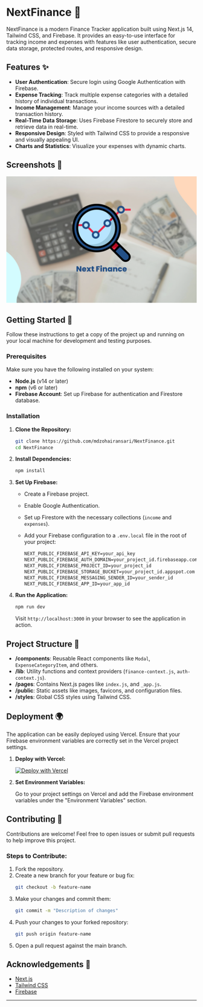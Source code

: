 
# NextFinance 🏦

NextFinance is a modern Finance Tracker application built using Next.js 14, Tailwind CSS, and Firebase. It provides an easy-to-use interface for tracking income and expenses with features like user authentication, secure data storage, protected routes, and responsive design.

## Features ✨

- **User Authentication**: Secure login using Google Authentication with Firebase.
- **Expense Tracking**: Track multiple expense categories with a detailed history of individual transactions.
- **Income Management**: Manage your income sources with a detailed transaction history.
- **Real-Time Data Storage**: Uses Firebase Firestore to securely store and retrieve data in real-time.
- **Responsive Design**: Styled with Tailwind CSS to provide a responsive and visually appealing UI.
- **Charts and Statistics**: Visualize your expenses with dynamic charts.

## Screenshots 📸

![NextFinance Cover](./public/nextfinance-cover.png)

## Getting Started 🚀

Follow these instructions to get a copy of the project up and running on your local machine for development and testing purposes.

### Prerequisites

Make sure you have the following installed on your system:

- **Node.js** (v14 or later)
- **npm** (v6 or later)
- **Firebase Account**: Set up Firebase for authentication and Firestore database.

### Installation

1. **Clone the Repository:**

   ```bash
   git clone https://github.com/mdzohairansari/NextFinance.git
   cd NextFinance
   ```

2. **Install Dependencies:**

   ```bash
   npm install
   ```

3. **Set Up Firebase:**

   - Create a Firebase project.
   - Enable Google Authentication.
   - Set up Firestore with the necessary collections (`income` and `expenses`).
   - Add your Firebase configuration to a `.env.local` file in the root of your project:

     ```env
     NEXT_PUBLIC_FIREBASE_API_KEY=your_api_key
     NEXT_PUBLIC_FIREBASE_AUTH_DOMAIN=your_project_id.firebaseapp.com
     NEXT_PUBLIC_FIREBASE_PROJECT_ID=your_project_id
     NEXT_PUBLIC_FIREBASE_STORAGE_BUCKET=your_project_id.appspot.com
     NEXT_PUBLIC_FIREBASE_MESSAGING_SENDER_ID=your_sender_id
     NEXT_PUBLIC_FIREBASE_APP_ID=your_app_id
     ```

4. **Run the Application:**

   ```bash
   npm run dev
   ```

   Visit `http://localhost:3000` in your browser to see the application in action.

## Project Structure 📁

- **/components**: Reusable React components like `Modal`, `ExpenseCategoryItem`, and others.
- **/lib**: Utility functions and context providers (`finance-context.js`, `auth-context.js`).
- **/pages**: Contains Next.js pages like `index.js`, and `_app.js`.
- **/public**: Static assets like images, favicons, and configuration files.
- **/styles**: Global CSS styles using Tailwind CSS.

## Deployment 🌍

The application can be easily deployed using Vercel. Ensure that your Firebase environment variables are correctly set in the Vercel project settings.

1. **Deploy with Vercel:**

   [![Deploy with Vercel](https://vercel.com/button)](https://vercel.com/import/project?template=https://github.com/mdzohairansari/NextFinance)

2. **Set Environment Variables:**

   Go to your project settings on Vercel and add the Firebase environment variables under the "Environment Variables" section.

## Contributing 🤝

Contributions are welcome! Feel free to open issues or submit pull requests to help improve this project.

### Steps to Contribute:

1. Fork the repository.
2. Create a new branch for your feature or bug fix:
   ```bash
   git checkout -b feature-name
   ```
3. Make your changes and commit them:
   ```bash
   git commit -m "Description of changes"
   ```
4. Push your changes to your forked repository:
   ```bash
   git push origin feature-name
   ```
5. Open a pull request against the main branch.

## Acknowledgements 🙌

- [Next.js](https://nextjs.org/)
- [Tailwind CSS](https://tailwindcss.com/)
- [Firebase](https://firebase.google.com/)

---
